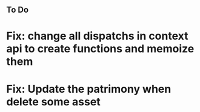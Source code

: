 ## To Do

# Fix: change all dispatchs in context api to create functions and memoize them
# Fix: Update the patrimony when delete some asset